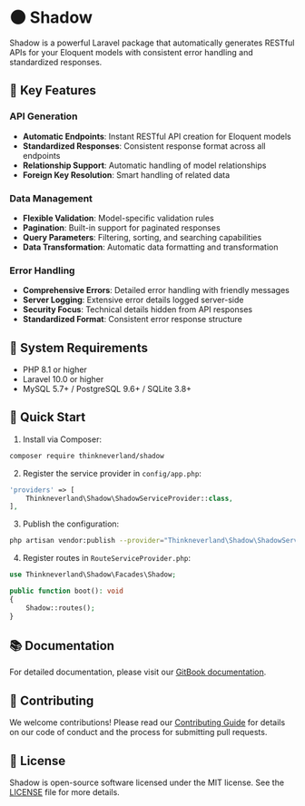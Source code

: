 # 🌑 Shadow

Shadow is a powerful Laravel package that automatically generates RESTful APIs for your Eloquent models with consistent error handling and standardized responses.

## 🎯 Key Features

### API Generation

- **Automatic Endpoints**: Instant RESTful API creation for Eloquent models
- **Standardized Responses**: Consistent response format across all endpoints
- **Relationship Support**: Automatic handling of model relationships
- **Foreign Key Resolution**: Smart handling of related data

### Data Management

- **Flexible Validation**: Model-specific validation rules
- **Pagination**: Built-in support for paginated responses
- **Query Parameters**: Filtering, sorting, and searching capabilities
- **Data Transformation**: Automatic data formatting and transformation

### Error Handling

- **Comprehensive Errors**: Detailed error handling with friendly messages
- **Server Logging**: Extensive error details logged server-side
- **Security Focus**: Technical details hidden from API responses
- **Standardized Format**: Consistent error response structure

## 🔧 System Requirements

- PHP 8.1 or higher
- Laravel 10.0 or higher
- MySQL 5.7+ / PostgreSQL 9.6+ / SQLite 3.8+

## 🚀 Quick Start

1. Install via Composer:

```bash
composer require thinkneverland/shadow
```

2. Register the service provider in `config/app.php`:

```php
'providers' => [
    Thinkneverland\Shadow\ShadowServiceProvider::class,
],
```

3. Publish the configuration:

```bash
php artisan vendor:publish --provider="Thinkneverland\Shadow\ShadowServiceProvider" --tag="config"
```

4. Register routes in `RouteServiceProvider.php`:

```php
use Thinkneverland\Shadow\Facades\Shadow;

public function boot(): void
{
    Shadow::routes();
}
```

## 📚 Documentation

For detailed documentation, please visit our [GitBook documentation](https://thinkneverland.gitbook.io/shadow/).

## 🤝 Contributing

We welcome contributions! Please read our [Contributing Guide](contributing.md) for details on our code of conduct and the process for submitting pull requests.

## 📄 License

Shadow is open-source software licensed under the MIT license. See the [LICENSE](LICENSE.md) file for more details.
